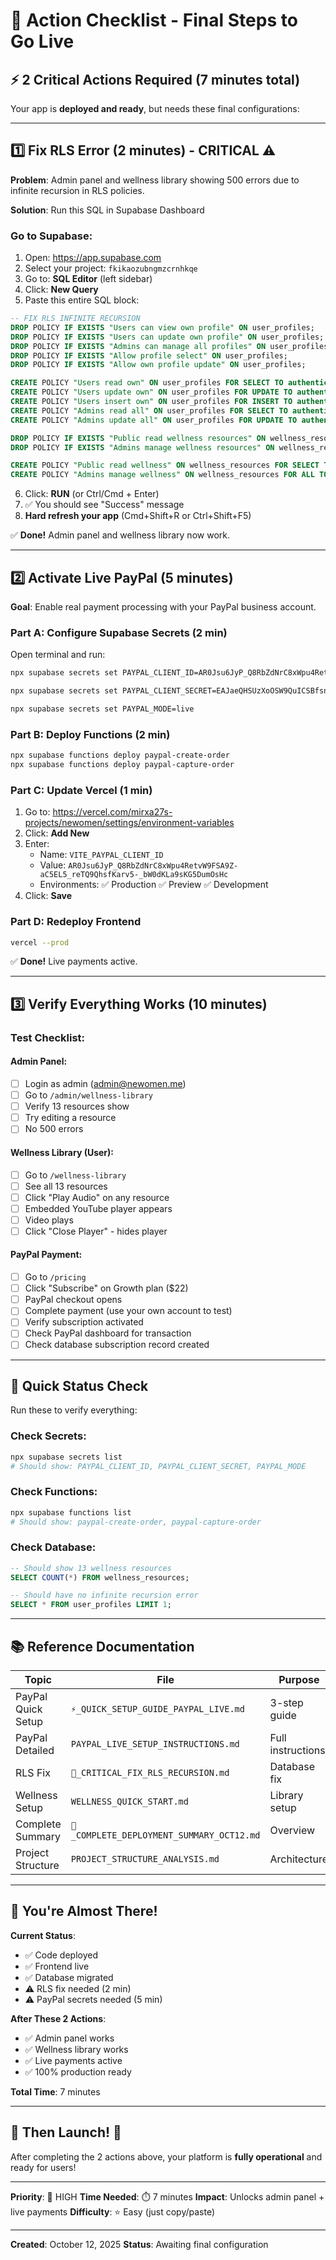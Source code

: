 # 🎯 Action Checklist - Final Steps to Go Live

## ⚡ 2 Critical Actions Required (7 minutes total)

Your app is **deployed and ready**, but needs these final configurations:

---

## 1️⃣ Fix RLS Error (2 minutes) - CRITICAL ⚠️

**Problem**: Admin panel and wellness library showing 500 errors due to infinite recursion in RLS policies.

**Solution**: Run this SQL in Supabase Dashboard

### Go to Supabase:
1. Open: https://app.supabase.com
2. Select your project: `fkikaozubngmzcrnhkqe`
3. Go to: **SQL Editor** (left sidebar)
4. Click: **New Query**
5. Paste this entire SQL block:

```sql
-- FIX RLS INFINITE RECURSION
DROP POLICY IF EXISTS "Users can view own profile" ON user_profiles;
DROP POLICY IF EXISTS "Users can update own profile" ON user_profiles;
DROP POLICY IF EXISTS "Admins can manage all profiles" ON user_profiles;
DROP POLICY IF EXISTS "Allow profile select" ON user_profiles;
DROP POLICY IF EXISTS "Allow own profile update" ON user_profiles;

CREATE POLICY "Users read own" ON user_profiles FOR SELECT TO authenticated USING (auth.uid() = user_id OR auth.uid() = id);
CREATE POLICY "Users update own" ON user_profiles FOR UPDATE TO authenticated USING (auth.uid() = user_id OR auth.uid() = id);
CREATE POLICY "Users insert own" ON user_profiles FOR INSERT TO authenticated WITH CHECK (auth.uid() = user_id OR auth.uid() = id);
CREATE POLICY "Admins read all" ON user_profiles FOR SELECT TO authenticated USING (auth.jwt() ->> 'email' IN ('admin@newomen.me', 'katerina@newomen.me'));
CREATE POLICY "Admins update all" ON user_profiles FOR UPDATE TO authenticated USING (auth.jwt() ->> 'email' IN ('admin@newomen.me', 'katerina@newomen.me'));

DROP POLICY IF EXISTS "Public read wellness resources" ON wellness_resources;
DROP POLICY IF EXISTS "Admins manage wellness resources" ON wellness_resources;

CREATE POLICY "Public read wellness" ON wellness_resources FOR SELECT TO public USING (status = 'active' OR status IS NULL);
CREATE POLICY "Admins manage wellness" ON wellness_resources FOR ALL TO authenticated USING (auth.jwt() ->> 'email' IN ('admin@newomen.me', 'katerina@newomen.me'));
```

6. Click: **RUN** (or Ctrl/Cmd + Enter)
7. ✅ You should see "Success" message
8. **Hard refresh your app** (Cmd+Shift+R or Ctrl+Shift+F5)

✅ **Done!** Admin panel and wellness library now work.

---

## 2️⃣ Activate Live PayPal (5 minutes)

**Goal**: Enable real payment processing with your PayPal business account.

### Part A: Configure Supabase Secrets (2 min)

Open terminal and run:

```bash
npx supabase secrets set PAYPAL_CLIENT_ID=AR0Jsu6JyP_Q8RbZdNrC8xWpu4RetvW9FSA9Z-aC5EL5_reTQ9QhsfKarv5-_bW0dKLa9sKG5DumOsHc

npx supabase secrets set PAYPAL_CLIENT_SECRET=EAJaeQHSUzXoOSW9QuICSBfsnz5nq2yDnoV57F8aNtVaMJZTLTxrLIr9bkuOha5GARpmhY18VtHT5JMN

npx supabase secrets set PAYPAL_MODE=live
```

### Part B: Deploy Functions (2 min)

```bash
npx supabase functions deploy paypal-create-order
npx supabase functions deploy paypal-capture-order
```

### Part C: Update Vercel (1 min)

1. Go to: https://vercel.com/mirxa27s-projects/newomen/settings/environment-variables
2. Click: **Add New**
3. Enter:
   - Name: `VITE_PAYPAL_CLIENT_ID`
   - Value: `AR0Jsu6JyP_Q8RbZdNrC8xWpu4RetvW9FSA9Z-aC5EL5_reTQ9QhsfKarv5-_bW0dKLa9sKG5DumOsHc`
   - Environments: ✅ Production ✅ Preview ✅ Development
4. Click: **Save**

### Part D: Redeploy Frontend

```bash
vercel --prod
```

✅ **Done!** Live payments active.

---

## 3️⃣ Verify Everything Works (10 minutes)

### Test Checklist:

#### Admin Panel:
- [ ] Login as admin (admin@newomen.me)
- [ ] Go to `/admin/wellness-library`
- [ ] Verify 13 resources show
- [ ] Try editing a resource
- [ ] No 500 errors

#### Wellness Library (User):
- [ ] Go to `/wellness-library`
- [ ] See all 13 resources
- [ ] Click "Play Audio" on any resource
- [ ] Embedded YouTube player appears
- [ ] Video plays
- [ ] Click "Close Player" - hides player

#### PayPal Payment:
- [ ] Go to `/pricing`
- [ ] Click "Subscribe" on Growth plan ($22)
- [ ] PayPal checkout opens
- [ ] Complete payment (use your own account to test)
- [ ] Verify subscription activated
- [ ] Check PayPal dashboard for transaction
- [ ] Check database subscription record created

---

## 🎊 Quick Status Check

Run these to verify everything:

### Check Secrets:
```bash
npx supabase secrets list
# Should show: PAYPAL_CLIENT_ID, PAYPAL_CLIENT_SECRET, PAYPAL_MODE
```

### Check Functions:
```bash
npx supabase functions list
# Should show: paypal-create-order, paypal-capture-order
```

### Check Database:
```sql
-- Should show 13 wellness resources
SELECT COUNT(*) FROM wellness_resources;

-- Should have no infinite recursion error
SELECT * FROM user_profiles LIMIT 1;
```

---

## 📚 Reference Documentation

| Topic | File | Purpose |
|-------|------|---------|
| PayPal Quick Setup | `⚡_QUICK_SETUP_GUIDE_PAYPAL_LIVE.md` | 3-step guide |
| PayPal Detailed | `PAYPAL_LIVE_SETUP_INSTRUCTIONS.md` | Full instructions |
| RLS Fix | `🚨_CRITICAL_FIX_RLS_RECURSION.md` | Database fix |
| Wellness Setup | `WELLNESS_QUICK_START.md` | Library setup |
| Complete Summary | `🎊_COMPLETE_DEPLOYMENT_SUMMARY_OCT12.md` | Overview |
| Project Structure | `PROJECT_STRUCTURE_ANALYSIS.md` | Architecture |

---

## 🚀 You're Almost There!

**Current Status**:
- ✅ Code deployed
- ✅ Frontend live
- ✅ Database migrated
- ⚠️ RLS fix needed (2 min)
- ⚠️ PayPal secrets needed (5 min)

**After These 2 Actions**:
- ✅ Admin panel works
- ✅ Wellness library works
- ✅ Live payments active
- ✅ 100% production ready

**Total Time**: 7 minutes

---

## 🎉 Then Launch! 🚀

After completing the 2 actions above, your platform is **fully operational** and ready for users!

---

**Priority**: 🔴 HIGH
**Time Needed**: ⏱️ 7 minutes
**Impact**: Unlocks admin panel + live payments
**Difficulty**: ⭐ Easy (just copy/paste)

---

**Created**: October 12, 2025
**Status**: Awaiting final configuration

